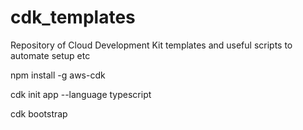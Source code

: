# cdk_templates
Repository of Cloud Development Kit templates and useful scripts to automate setup etc

npm install -g aws-cdk

cdk init app --language typescript

cdk bootstrap

<!-- Command to delete anything bootstrap created -->
